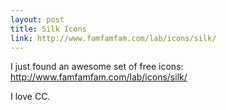 ```yaml
---
layout: post
title: Silk Icons
link: http://www.famfamfam.com/lab/icons/silk/
---
```


I just found an awesome set of free icons:
<http://www.famfamfam.com/lab/icons/silk/>

I love CC.
